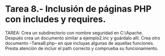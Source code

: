 # Tarea 8.- Inclusión de páginas PHP con includes y requires.

TAREA: Crea un subdirectorio con nombre seguridad en C:\Apache. Después crea un documento similar a ejemplo2.inc y guárdalo allí. Crea otro documento –Tarea8.php– en que incluyas algunas de aquellas funciones. Presta atención de incluir el path correcto y comprueba su funcionamiento.